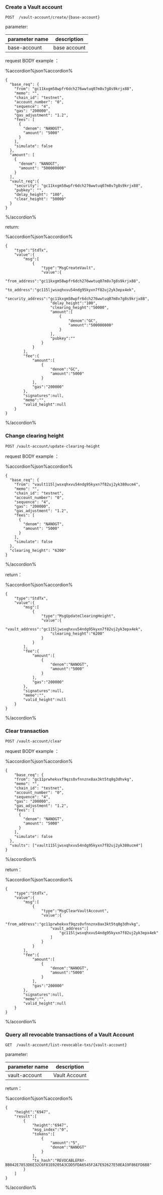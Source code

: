 ### Create a Vault account

```
POST  /vault-account/create/{base-account}
```
parameter:

| parameter name | description |
| ----| ---- |
| base-account | base account |

request BODY example ：

%accordion%json%accordion%

```
{
  "base_req": {
    "from": "gc11kxgm58wpfr6dch276wwtuq07m8v7g8s9krjx88",
    "memo": "",
    "chain_id": "testnet",
    "account_number": "0",
    "sequence": "4",
    "gas": "200000",
    "gas_adjustment": "1.2",
    "fees": [
      {
        "denom": "NANOGT",
        "amount": "5000"
      }
    ],
    "simulate": false
  },
  "amount": [
    {
      "denom": "NANOGT",
      "amount": "500000000"
    }
  ],
  "vault_req":{
    "security": "gc11kxgm58wpfr6dch276wwtuq07m8v7g8s9krjx88",
    "pubkey": "",
    "delay_height": "100",
    "clear_height": "50000"
  }
}
```

%/accordion%

return:

%accordion%json%accordion%

```
{
    "type":"StdTx",
    "value":{
        "msg":[
            {
                "type":"MsgCreateVault",
                "value":{
                    "from_address":"gc11kxgm58wpfr6dch276wwtuq07m8v7g8s9krjx88",
                    "to_address":"gc115ljwsxqhxvu54ndg95kyxn7f82uj2yk3epx4ek",
                    "security_address":"gc11kxgm58wpfr6dch276wwtuq07m8v7g8s9krjx88",
                    "delay_height":"100",
                    "clearing_height":"50000",
                    "amount":[
                        {
                            "denom":"GC",
                            "amount":"500000000"
                        }
                    ],
                    "pubkey":""
                }
            }
        ],
        "fee":{
            "amount":[
                {
                    "denom":"GC",
                    "amount":"5000"
                }
            ],
            "gas":"200000"
        },
        "signatures":null,
        "memo":"",
        "valid_height":null
    }
}
```

%/accordion%

### Change clearing height

```
POST /vault-account/update-clearing-height
```

request BODY example ：

%accordion%json%accordion%

```
{
  "base_req": {
    "from": "vault115ljwsxqhxvu54ndg95kyxn7f82uj2yk380ucm4",
    "memo": "",
    "chain_id": "testnet",
    "account_number": "0",
    "sequence": "4",
    "gas": "200000",
    "gas_adjustment": "1.2",
    "fees": [
      {
        "denom": "NANOGT",
        "amount": "5000"
      }
    ],
    "simulate": false
  },
  "clearing_height": "6200"
}
```

%/accordion%

return：

%accordion%json%accordion%

```
{
    "type":"StdTx",
    "value":{
        "msg":[
            {
                "type":"MsgUpdateClearingHeight",
                "value":{
                    "vault_address":"gc115ljwsxqhxvu54ndg95kyxn7f82uj2yk3epx4ek",
                    "clearing_height":"6200"
                }
            }
        ],
        "fee":{
            "amount":[
                {
                    "denom":"NANOGT",
                    "amount":"5000"
                }
            ],
            "gas":"200000"
        },
        "signatures":null,
        "memo":"",
        "valid_height":null
    }
}
```

%/accordion%

### Clear transaction

```
POST /vault-account/clear
```

request BODY example ：

%accordion%json%accordion%

```
{
    "base_req": {
    "from": "gc11prwhekvxf9qzs0vfnnznx8ax3kt5tq8g3dhvkg",
    "memo": "",
    "chain_id": "testnet",
    "account_number": "0",
    "sequence": "4",
    "gas": "200000",
    "gas_adjustment": "1.2",
    "fees": [
      {
        "denom": "NANOGT",
        "amount": "5000"
      }
    ],
    "simulate": false
  },
  "vaults": ["vault115ljwsxqhxvu54ndg95kyxn7f82uj2yk380ucm4"]
}
```

%/accordion%

return：

%accordion%json%accordion%

```
{
    "type":"StdTx",
    "value":{
        "msg":[
            {
                "type":"MsgClearVaultAccount",
                "value":{
                    "from_address":"gc11prwhekvxf9qzs0vfnnznx8ax3kt5tq8g3dhvkg",
                    "vault_address":[
                        "gc115ljwsxqhxvu54ndg95kyxn7f82uj2yk3epx4ek"
                    ]
                }
            }
        ],
        "fee":{
            "amount":[
                {
                    "denom":"NANOGT",
                    "amount":"5000"
                }
            ],
            "gas":"200000"
        },
        "signatures":null,
        "memo":"",
        "valid_height":null
    }
}
```

%/accordion%

### Query all revocable transactions  of a Vault Account 

```
GET  /vault-account/list-revocable-txs/{vault-account}
```
parameter:

| parameter name | description |
| ----| ---- |
| vault-account | Vault Account |

return：

%accordion%json%accordion%

```
{
    "height":"6947",
    "result":[
        {
            "height":"6947",
            "msg_index":"0",
            "tokens":[
                {
                    "amount":"5",
                    "denom":"NANOGT"
                }
            ],
            "tx_hash":"REVOCABLEPAY-BB042E7853D6E32C6F81E0205A3CDD5FDA6545F2A7E92627E50EA19F86EFD6B8"
        }
    ]
}
```

%/accordion%